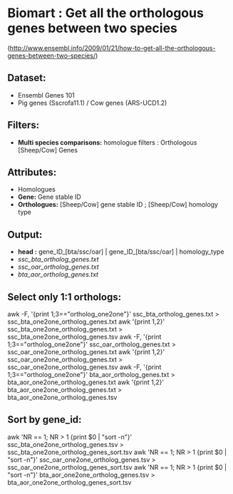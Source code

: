 # Biomart : Get all the orthologous genes between two species
(http://www.ensembl.info/2009/01/21/how-to-get-all-the-orthologous-genes-between-two-species/)

## Dataset: 
- Ensembl Genes 101
- Pig genes (Sscrofa11.1) / Cow genes (ARS-UCD1.2)

## Filters: 
- **Multi species comparisons:** homologue filters : Orthologous [Sheep/Cow] Genes

## Attributes:
- Homologues
- **Gene:** Gene stable ID
- **Orthologues:**  [Sheep/Cow]  gene stable ID ; [Sheep/Cow] homology type

## Output:
- **head :** gene_ID_[bta/ssc/oar] | gene_ID_[bta/ssc/oar] | homology_type
- *ssc_bta_ortholog_genes.txt*
- *ssc_oar_ortholog_genes.txt*
- *bta_aor_ortholog_genes.txt*

## Select only 1:1 orthologs:

awk -F, '{print $1;$3=="ortholog_one2one"}' ssc_bta_ortholog_genes.txt > ssc_bta_one2one_ortholog_genes.txt
awk '{print $1,$2}' ssc_bta_one2one_ortholog_genes.txt > ssc_bta_one2one_ortholog_genes.tsv
awk -F, '{print $1;$3=="ortholog_one2one"}' ssc_oar_ortholog_genes.txt > ssc_oar_one2one_ortholog_genes.txt
awk '{print $1,$2}' ssc_oar_one2one_ortholog_genes.txt > ssc_oar_one2one_ortholog_genes.tsv
awk -F, '{print $1;$3=="ortholog_one2one"}' bta_aor_ortholog_genes.txt > bta_aor_one2one_ortholog_genes.txt
awk '{print $1,$2}' bta_aor_one2one_ortholog_genes.txt > bta_aor_one2one_ortholog_genes.tsv

## Sort by gene_id:
awk 'NR == 1; NR > 1 {print $0 | "sort -n"}' ssc_bta_one2one_ortholog_genes.tsv > ssc_bta_one2one_ortholog_genes_sort.tsv
awk 'NR == 1; NR > 1 {print $0 | "sort -n"}' ssc_oar_one2one_ortholog_genes.tsv >  ssc_oar_one2one_ortholog_genes_sort.tsv
awk 'NR == 1; NR > 1 {print $0 | "sort -n"}' bta_aor_one2one_ortholog_genes.tsv > bta_aor_one2one_ortholog_genes_sort.tsv

